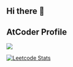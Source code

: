 ## Hi there 👋

<!--
**Romu-ua/Romu-ua** is a ✨ _special_ ✨ repository because its `README.md` (this file) appears on your GitHub profile.

Here are some ideas to get you started:

- 🔭 I’m currently working on ...
- 🌱 I’m currently learning ...
- 👯 I’m looking to collaborate on ...
- 🤔 I’m looking for help with ...
- 💬 Ask me about ...
- 📫 How to reach me: ...
- 😄 Pronouns: ...
- ⚡ Fun fact: ...
-->

## AtCoder Profile
<a href="https://atcoder.jp/users/romu_Y" target="_blank" title="romu_Y"><img src="https://img.shields.io/endpoint?url=https%3A%2F%2Fatcoder-badges.now.sh%2Fapi%2Fatcoder%2Fjson%2Fromu_Y" /></a>

[![Leetcode Stats](https://leetcard.jacoblin.cool/romu_Y?theme=unicorn)](https://leetcode.com/romu_Y)
